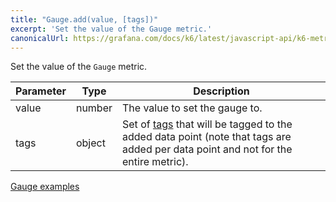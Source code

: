 ```yaml
---
title: "Gauge.add(value, [tags])"
excerpt: 'Set the value of the Gauge metric.'
canonicalUrl: https://grafana.com/docs/k6/latest/javascript-api/k6-metrics/gauge/gauge-add/
---
```


Set the value of the `Gauge` metric.

| Parameter | Type     | Description                                                                                                                                                                                                                                                                |
| --------- | -------- | -------------------------------------------------------------------------------------------------------------------------------------------------------------------------------------------------------------------------------------------------------------------------- |
| value     | number   | The value to set the gauge to.                                                                                                                                                                                                                                             |
| tags      | object   | Set of [tags](/using-k6/tags-and-groups) that will be tagged to the added data point (note that tags are added per data point and not for the entire metric).                                                                                                         |

[Gauge examples](/javascript-api/k6-metrics/gauge#examples)
